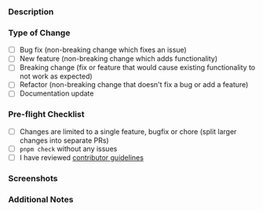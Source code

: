 ### Description

<!-- Describe your changes in detail. What problem does this PR solve? -->

### Type of Change

<!-- Put an 'x' in all boxes that apply -->

- [ ] Bug fix (non-breaking change which fixes an issue)
- [ ] New feature (non-breaking change which adds functionality)
- [ ] Breaking change (fix or feature that would cause existing functionality to not work as expected)
- [ ] Refactor (non-breaking change that doesn't fix a bug or add a feature)
- [ ] Documentation update

### Pre-flight Checklist

<!-- Put an 'x' in all boxes that apply -->

- [ ] Changes are limited to a single feature, bugfix or chore (split larger changes into separate PRs)
- [ ] `pnpm check` without any issues
- [ ] I have reviewed [contributor guidelines](https://github.com/tszhong0411/honghong.me/blob/main/CONTRIBUTING.md)

### Screenshots

<!-- For UI changes, add screenshots here -->

### Additional Notes

<!-- Add any additional notes for reviewers -->
